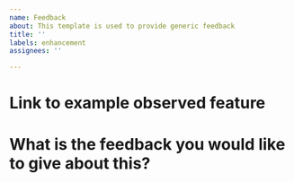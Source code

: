 ```yaml
---
name: Feedback
about: This template is used to provide generic feedback
title: ''
labels: enhancement
assignees: ''

---
```


# Link to example observed feature

# What is the feedback you would like to give about this?
